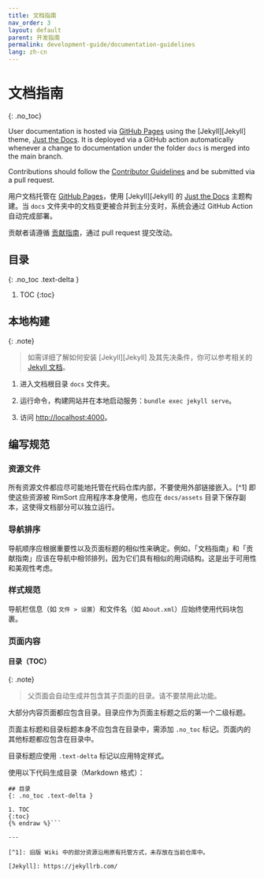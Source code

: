 ```yaml
---
title: 文档指南
nav_order: 3
layout: default
parent: 开发指南
permalink: development-guide/documentation-guidelines
lang: zh-cn
---
```


# 文档指南
{: .no_toc}

User documentation is hosted via [GitHub Pages](https://pages.github.com/) using the [Jekyll][Jekyll] theme, [Just the Docs](https://github.com/just-the-docs/just-the-docs). It is deployed via a GitHub action automatically whenever a change to documentation under the folder `docs` is merged into the main branch.

Contributions should follow the [Contributor Guidelines](development-guide/contributor-guidelines) and be submitted via a pull request.

用户文档托管在 [GitHub Pages](https://pages.github.com/)，使用 [Jekyll][Jekyll] 的 [Just the Docs](https://github.com/just-the-docs/just-the-docs) 主题构建。当 `docs` 文件夹中的文档变更被合并到主分支时，系统会通过 GitHub Action 自动完成部署。

贡献者请遵循 [贡献指南](development-guide/contributor-guidelines)，通过 pull request 提交改动。

## 目录
{: .no_toc .text-delta }

1. TOC
{:toc}

## 本地构建

{: .note}

> 如需详细了解如何安装 [Jekyll][Jekyll] 及其先决条件，你可以参考相关的 [Jekyll 文档](https://jekyllrb.com/docs/)。

1. 进入文档根目录 `docs` 文件夹。

2. 运行命令，构建网站并在本地启动服务：`bundle exec jekyll serve`。

3. 访问 [http://localhost:4000](http://localhost:4000)。

## 编写规范

### 资源文件

所有资源文件都应尽可能地托管在代码仓库内部，不要使用外部链接嵌入。[^1] 即使这些资源被 RimSort 应用程序本身使用，也应在 `docs/assets` 目录下保存副本，这使得文档部分可以独立运行。

### 导航排序

导航顺序应根据重要性以及页面标题的相似性来确定。例如，「文档指南」和「贡献指南」应该在导航中相邻排列，因为它们具有相似的用词结构。这是出于可用性和美观性考虑。

### 样式规范

导航栏信息（如 `文件 > 设置`）和文件名（如 `About.xml`）应始终使用代码块包裹。

### 页面内容

#### 目录（TOC）

{: .note}
> 父页面会自动生成并包含其子页面的目录。请不要禁用此功能。

大部分内容页面都应包含目录。目录应作为页面主标题之后的第一个二级标题。

页面主标题和目录标题本身不应包含在目录中，需添加 `.no_toc` 标记。页面内的其他标题都应包含在目录中。

目录标题应使用 `.text-delta` 标记以应用特定样式。

使用以下代码生成目录（Markdown 格式）：
```markdown{% raw %}
## 目录
{: .no_toc .text-delta }

1. TOC
{:toc}
{% endraw %}```

---

[^1]: 旧版 Wiki 中的部分资源沿用原有托管方式，未存放在当前仓库中。

[Jekyll]: https://jekyllrb.com/
